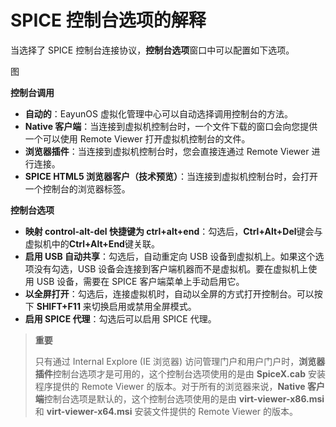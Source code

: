 # SPICE 控制台选项的解释

当选择了 SPICE 控制台连接协议，**控制台选项**窗口中可以配置如下选项。

  图

**控制台调用**

  * **自动的**：EayunOS 虚拟化管理中心可以自动选择调用控制台的方法。
  * **Native 客户端**：当连接到虚拟机控制台时，一个文件下载的窗口会向您提供一个可以使用 Remote Viewer 打开虚拟机控制台的文件。
  * **浏览器插件**：当连接到虚拟机控制台时，您会直接连通过 Remote Viewer 进行连接。
  * **SPICE HTML5 浏览器客户（技术预览）**：当连接到虚拟机控制台时，会打开一个控制台的浏览器标签。

**控制台选项**

  * **映射 control-alt-del 快捷键为 ctrl+alt+end**：勾选后，**Ctrl+Alt+Del**键会与虚拟机中的**Ctrl+Alt+End**键关联。
  * **启用 USB 自动共享**：勾选后，自动重定向 USB 设备到虚拟机上。如果这个选项没有勾选，USB 设备会连接到客户端机器而不是虚拟机。要在虚拟机上使用 USB 设备，需要在 SPICE 客户端菜单上手动启用它。
  * **以全屏打开**：勾选后，连接虚拟机时，自动以全屏的方式打开控制台。可以按下 **SHIFT+F11** 来切换启用或禁用全屏模式。
  * **启用 SPICE 代理**：勾选后可以启用 SPICE 代理。

> **重要**
> 
> 只有通过 Internal Explore (IE 浏览器) 访问管理门户和用户门户时，**浏览器插件**控制台选项才是可用的，这个控制台选项使用的是由 **SpiceX.cab** 安装程序提供的 Remote Viewer 的版本。对于所有的浏览器来说，**Native 客户端**控制台选项是默认的，这个控制台选项使用的是由 **virt-viewer-x86.msi** 和 **virt-viewer-x64.msi** 安装文件提供的 Remote Viewer 的版本。

